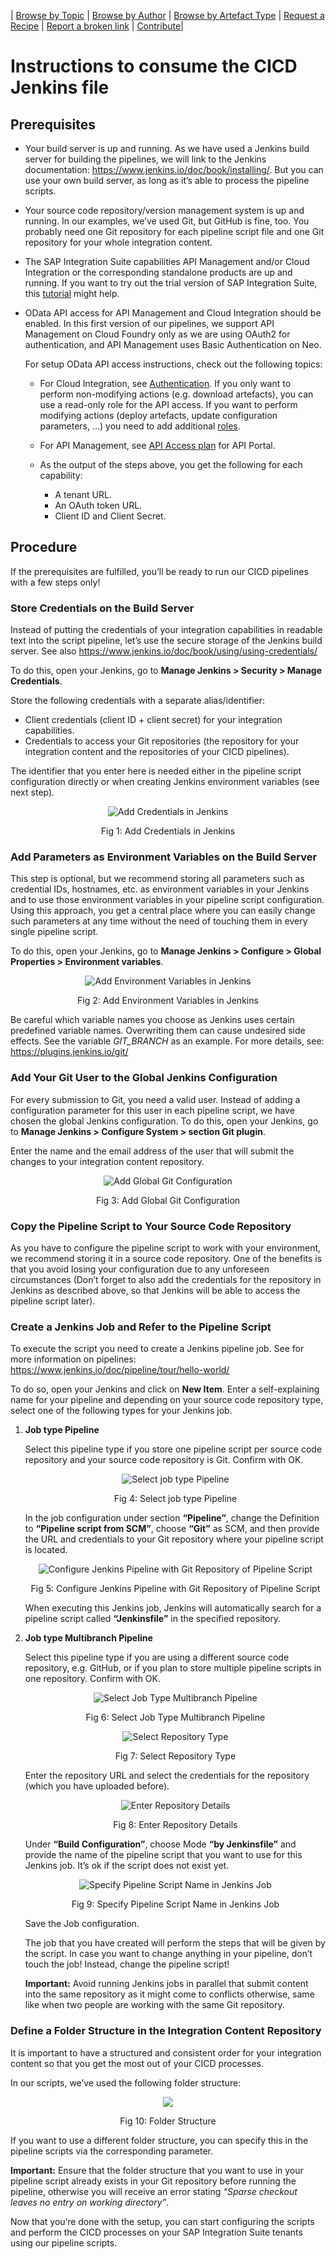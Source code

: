 \|  [Browse by Topic](readme.md)  \| [Browse by Author](author.md) \| [Browse by Artefact Type](for/readme.md) \| [Request a Recipe](https://github.com/SAP/apibusinesshub-integration-recipes/issues/new?assignees=&labels=Recipe%20Request&template=recipe-request.md&title=How+to++) \| [Report a broken link](https://github.com/SAP/apibusinesshub-integration-recipes/issues/new?assignees=&labels=documentation&template=bug_report.md&title=Broken%20Link) \| [Contribute](../CONTRIBUTING.md)\|

# Instructions to consume the CICD Jenkins file

## Prerequisites
* Your build server is up and running. As we have used a Jenkins build server for building the pipelines, we will link to the Jenkins documentation: https://www.jenkins.io/doc/book/installing/.
But you can use your own build server, as long as it’s able to process the pipeline scripts.
* Your source code repository/version management system is up and running. In our examples, we’ve used Git, but GitHub is fine, too.
You probably need one Git repository for each pipeline script file and one Git repository for your whole integration content.
* The SAP Integration Suite capabilities API Management and/or Cloud Integration or the corresponding standalone products are up and running. If you want to try out the trial version of SAP Integration Suite, this [tutorial](https://developers.sap.com/tutorials/cp-starter-isuite-onboard-subscribe.html) might help.
* OData API access for API Management and Cloud Integration should be enabled.
In this first version of our pipelines, we support API Management on Cloud Foundry only as we are using OAuth2 for authentication, and API Management uses Basic Authentication on Neo.

  For setup OData API access instructions, check out the following topics:
  * For Cloud Integration, see [Authentication](https://help.sap.com/viewer/368c481cd6954bdfa5d0435479fd4eaf/Cloud/en-US/bd2fbd5133e8411b8e3608fceb28a608.html). If you only want to perform non-modifying actions (e.g. download artefacts), you can use a read-only role for the API access. If you want to perform modifying actions (deploy artefacts, update configuration parameters, …) you need to add additional [roles](https://help.sap.com/viewer/368c481cd6954bdfa5d0435479fd4eaf/Cloud/en-US/fc409e8395724a70ad21a1fcfeaebedf.html?q=roles).
  * For API Management, see [API Access plan](https://help.sap.com/viewer/66d066d903c2473f81ec33acfe2ccdb4/Cloud/en-US/24a2c37abd754915a74ae0914bebaa5b.html) for API Portal.

  * As the output of the steps above, you get the following for each capability:
    * A tenant URL.
    * An OAuth token URL.
    * Client ID and Client Secret.

## Procedure
If the prerequisites are fulfilled, you’ll be ready to run our CICD pipelines with a few steps only!

### Store Credentials on the Build Server
Instead of putting the credentials of your integration capabilities in readable text into the script pipeline, let’s use the secure storage of the Jenkins build server. See also https://www.jenkins.io/doc/book/using/using-credentials/

To do this, open your Jenkins, go to <b>Manage Jenkins > Security > Manage Credentials</b>.

Store the following credentials with a separate alias/identifier:

  * Client credentials (client ID + client secret) for your integration capabilities.
  * Credentials to access your Git repositories (the repository for your integration content and the repositories of your CICD pipelines).

The identifier that you enter here is needed either in the pipeline script configuration directly or when creating Jenkins environment variables (see next step).

<div style="text-align:center"><img src="jenkins_add_credentials.png" alt="Add Credentials in Jenkins"/></div>
<p align="center">Fig 1: Add Credentials in Jenkins</p>

### Add Parameters as Environment Variables on the Build Server
This step is optional, but we recommend storing all parameters such as credential IDs, hostnames, etc. as environment variables in your Jenkins and to use those environment variables in your pipeline script configuration. Using this approach, you get a central place where you can easily change such parameters at any time without the need of touching them in every single pipeline script.

To do this, open your Jenkins, go to <b>Manage Jenkins > Configure > Global Properties > Environment variables</b>.

<div style="text-align:center"><img src="jenkins_add_global_variable.png" alt="Add Environment Variables in Jenkins"/></div>
<p align="center">Fig 2: Add Environment Variables in Jenkins</p>

Be careful which variable names you choose as Jenkins uses certain predefined variable names. Overwriting them can cause undesired side effects. See the variable <i>GIT_BRANCH</i> as an example. For more details, see: https://plugins.jenkins.io/git/

### Add Your Git User to the Global Jenkins Configuration
For every submission to Git, you need a valid user. Instead of adding a configuration parameter for this user in each pipeline script, we have chosen the global Jenkins configuration.
To do this, open your Jenkins, go to <b>Manage Jenkins > Configure System > section Git plugin</b>.

Enter the name and the email address of the user that will submit the changes to your integration content repository.

<div style="text-align:center"><img src="Jenkins-git-user.png" alt="Add Global Git Configuration"/></div>
<p align="center">Fig 3: Add Global Git Configuration</p>

### Copy the Pipeline Script to Your Source Code Repository
As you have to configure the pipeline script to work with your environment, we recommend storing it in a source code repository. One of the benefits is that you avoid losing your configuration due to any unforeseen circumstances
(Don’t forget to also add the credentials for the repository in Jenkins as described above, so that Jenkins will be able to access the pipeline script later).

### Create a Jenkins Job and Refer to the Pipeline Script
To execute the script you need to create a Jenkins pipeline job.
See for more information on pipelines: https://www.jenkins.io/doc/pipeline/tour/hello-world/

To do so, open your Jenkins and click on <b>New Item</b>. Enter a self-explaining name for your pipeline and depending on your source code repository type, select one of the following types for your Jenkins job.

1. <b>Job type Pipeline</b>

    Select this pipeline type if you store one pipeline script per source code repository and your source code repository is Git. Confirm with OK.

    <div style="text-align:center"><img src="Jenkins_create_pipeline.png" alt="Select job type Pipeline"/></div>
    <p align="center">Fig 4: Select job type Pipeline</p>

    In the job configuration under section <b>“Pipeline”</b>, change the Definition to <b>“Pipeline script from SCM”</b>, choose <b>“Git”</b> as SCM, and then  provide the URL and credentials to your Git repository where your pipeline script is located.

    <div style="text-align:center"><img src="Jenkins_create_Git_pipeline.png" alt="Configure Jenkins Pipeline with Git Repository of Pipeline Script"/></div>
    <p align="center">Fig 5: Configure Jenkins Pipeline with Git Repository of Pipeline Script</p>

    When executing this Jenkins job, Jenkins will automatically search for a pipeline script called <b>“Jenkinsfile”</b> in the specified repository.

2. <b>Job type Multibranch Pipeline</b>

    Select this pipeline type if you are using a different source code repository, e.g. GitHub, or if you plan to store multiple pipeline scripts in one repository. Confirm with OK.

    <div style="text-align:center"><img src="Jenkins_select_multibranch_pipeline.png" alt="Select Job Type Multibranch Pipeline"/></div>
    <p align="center">Fig 6: Select Job Type Multibranch Pipeline</p>

    <div style="text-align:center"><img src="Jenkins_select_repoTyp_for_multibranch_pipeline-1.png" alt="Select Repository Type"/></div>
    <p align="center">Fig 7: Select Repository Type</p>

    Enter the repository URL and select the credentials for the repository (which you have uploaded before).

    <div style="text-align:center"><img src="Jenkins_add_multibranch_credentials.png" alt="Enter Repository Details"/></div>
    <p align="center">Fig 8: Enter Repository Details</p>

    Under <b>“Build Configuration”</b>, choose Mode <b>“by Jenkinsfile”</b> and provide the name of the pipeline script that you want to use for this Jenkins job.  It’s ok if the script does not exist yet.

    <div style="text-align:center"><img src="Jenkins_select_multibranch_script.png" alt="Specify Pipeline Script Name in Jenkins Job"/></div>
    <p align="center">Fig 9: Specify Pipeline Script Name in Jenkins Job</p>

    Save the Job configuration.

    The job that you have created will perform the steps that will be given by the script. In case you want to change anything in your pipeline, don’t touch the job! Instead, change the pipeline script!

    <b>Important:</b> Avoid running Jenkins jobs in parallel that submit content into the same repository as it might come to conflicts otherwise, same like when two people are working with the same Git repository.

### Define a Folder Structure in the Integration Content Repository
It is important to have a structured and consistent order for your integration content so that you get the most out of your CICD processes.

In our scripts, we’ve used the following folder structure:

<div style="text-align:center"><img src="folderstructure.png"/></div>
<p align="center">Fig 10: Folder Structure</p>

If you want to use a different folder structure, you can specify this in the pipeline scripts via the corresponding parameter.

<b>Important:</b> Ensure that the folder structure that you want to use in your pipeline script already exists in your Git repository before running the pipeline, otherwise you will receive an error stating <i>“Sparse checkout leaves no entry on working directory”</i>.

Now that you’re done with the setup, you can start configuring the scripts and perform the CICD processes on your SAP Integration Suite tenants using our pipeline scripts.
